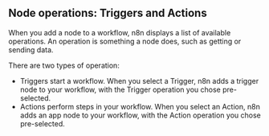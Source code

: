 ## Node operations: Triggers and Actions

When you add a node to a workflow, n8n displays a list of available operations. An operation is something a node does, such as getting or sending data.

There are two types of operation:

* Triggers start a workflow. When you select a Trigger, n8n adds a trigger node to your workflow, with the Trigger operation you chose pre-selected.
* Actions perform steps in your workflow. When you select an Action, n8n adds an app node to your workflow, with the Action operation you chose pre-selected.
